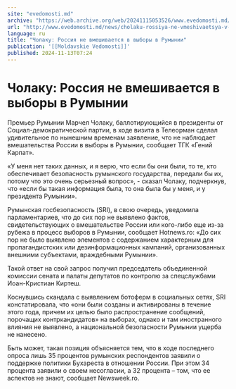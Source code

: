 ```yaml
---
site: "evedomosti.md"
archive: "https://web.archive.org/web/20241115053526/www.evedomosti.md/news/cholaku-rossiya-ne-vmeshivaetsya-v-vybory-v-rumynii"
url: "http://www.evedomosti.md/news/cholaku-rossiya-ne-vmeshivaetsya-v-vybory-v-rumynii"
language: ru
title: "Чолаку: Россия не вмешивается в выборы в Румынии"
publication: '[[Moldavskie Vedomosti]]'
published: 2024-11-13T07:24
---
```


# Чолаку: Россия не вмешивается в выборы в Румынии

Премьер Румынии Марчел Чолаку, баллотирующийся в президенты от Социал-демократической партии, в ходе визита в Телеорман сделал удивительное по нынешним временам заявление, что не наблюдает вмешательства России в выборы в Румынии, сообщает ТГК «Гений Карпат».

«У меня нет таких данных, и я верю, что если бы они были, то те, кто обеспечивает безопасность румынского государства, передали бы их, потому что это очень серьезный вопрос», - сказал Чолаку, подчеркнув, что «если бы такая информация была, то она была бы у меня, и у президента Румынии».

Румынская госбезопасность (SRI), в свою очередь, уведомила парламентариев, что до сих пор не выявлено фактов, свидетельствующих о вмешательстве России или кого-либо еще из-за рубежа в процесс выборов в Румынии, сообщает Hotnews.ro: «До сих пор не было выявлено элементов с содержанием характерным для пропагандистских или дезинформационных кампаний, организованных внешними субъектами, враждебными Румынии».

Такой ответ на свой запрос получил председатель объединенной комиссии сената и палаты депутатов по контролю за спецслужбами Иоан-Кристиан Киртеш.

Коснувшись скандала с выявлением ботоферм в социальных сетях, SRI констатировала, что «они были созданы и активированы в течение этого года, причем их целью было распространение сообщений, порочащих контркандидатов» на выборах, однако и там иностранного влияния не выявлено, а национальной безопасности Румынии ущерба не нанесено.

Быть может, такая позиция объясняется тем, что в ходе последнего опроса лишь 35 процентов румынских респондентов заявили о поддержке политики Бухареста в отношении России. При этом 34 процента заявили о своем несогласии, а 32 процента – том, что ее аспектов не знают, сообщает Newsweek.ro.